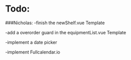 Todo:
==================== 

###Nicholas:
-finish the newShelf.vue Template 

-add a overorder guard in the equipmentList.vue Template

-implement a date picker

-implement Fullcalendar.io 

